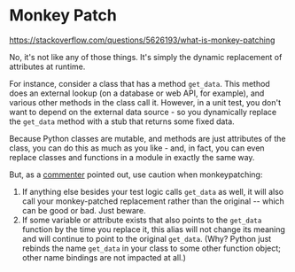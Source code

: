 # Monkey Patch

https://stackoverflow.com/questions/5626193/what-is-monkey-patching

No, it's not like any of those things. It's simply the dynamic replacement of attributes at runtime.

For instance, consider a class that has a method `get_data`. This method does an external lookup (on a database or web API, for example), and various other methods in the class call it. However, in a unit test, you don't want to depend on the external data source - so you dynamically replace the `get_data` method with a stub that returns some fixed data.

Because Python classes are mutable, and methods are just attributes of the class, you can do this as much as you like - and, in fact, you can even replace classes and functions in a module in exactly the same way.

But, as a [commenter](https://stackoverflow.com/users/2810305/lutz-prechelt) pointed out, use caution when monkeypatching:

1. If anything else besides your test logic calls `get_data` as well, it will also call your monkey-patched replacement rather than the original -- which can be good or bad. Just beware.
2. If some variable or attribute exists that also points to the `get_data` function by the time you replace it, this alias will not change its meaning and will continue to point to the original `get_data`. (Why? Python just rebinds the name `get_data` in your class to some other function object; other name bindings are not impacted at all.)

